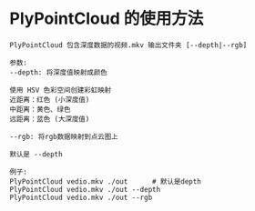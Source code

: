 # PlyPointCloud 的使用方法

`PlyPointCloud 包含深度数据的视频.mkv 输出文件夹 [--depth|--rgb]`

```shell
参数:
--depth: 将深度值映射成颜色

使用 HSV 色彩空间创建彩虹映射
近距离：红色 (小深度值)
中距离：黄色、绿色
远距离：蓝色 (大深度值)

--rgb: 将rgb数据映射到点云图上

默认是 --depth

例子:
PlyPointCloud vedio.mkv ./out      # 默认是depth
PlyPointCloud vedio.mkv ./out --depth
PlyPointCloud vedio.mkv ./out --rgb
```







